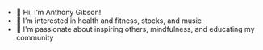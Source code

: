- 👋 Hi, I’m Anthony Gibson!
- 👀 I’m interested in health and fitness, stocks, and music
- 🧘 I'm passionate about inspiring others, mindfulness, and educating my community






  

<!---
anthonycg/anthonycg is a ✨ special ✨ repository because its `README.md` (this file) appears on your GitHub profile.
You can click the Preview link to take a look at your changes.
--->
